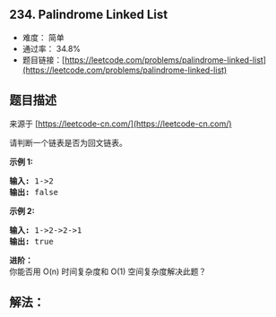 ## 234. Palindrome Linked List

- 难度： 简单
- 通过率： 34.8%
- 题目链接：[https://leetcode.com/problems/palindrome-linked-list](https://leetcode.com/problems/palindrome-linked-list)


## 题目描述

来源于 [https://leetcode-cn.com/](https://leetcode-cn.com/)

<p>请判断一个链表是否为回文链表。</p>

<p><strong>示例 1:</strong></p>

<pre><strong>输入:</strong> 1-&gt;2
<strong>输出:</strong> false</pre>

<p><strong>示例 2:</strong></p>

<pre><strong>输入:</strong> 1-&gt;2-&gt;2-&gt;1
<strong>输出:</strong> true
</pre>

<p><strong>进阶：</strong><br>
你能否用&nbsp;O(n) 时间复杂度和 O(1) 空间复杂度解决此题？</p>


## 解法：